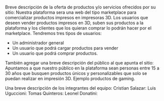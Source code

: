 Breve descripción de la oferta de productos y/o servicios ofrecidos por su
sitio: 
Nuestra plataforma sera una web del tipo marketplace para comercializar productos impresos en impresoras 3D. Los usuarios que deseen vender productos impresos en 3D, suben sus productos a la plataforma y los clientes que los quieran comprar lo podrán hacer por el marketplace. Tendremos tres tipos de usuarios:
- Un administrador general
- Un usuario que podrá cargar productos para vender
- Un usuario que podrá comprar productos. 

También agregar una breve descripción del público al que apunta el sitio:
Apuntamos a que nuestro público en la plataforma sean personas entre 15 a 30 años que busquen productos únicos y personalizables que solo se puedan realizar en impresión 3D. Ejemplo productos de gaming.

Una breve descripción de los integrantes del equipo:
Cristian Salazar: 
Luis Uguccioni:
Tomas Quinteros: 
Leonel Donatini: 
